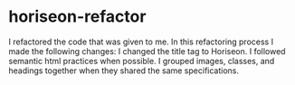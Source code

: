 # horiseon-refactor
I refactored the code that was given to me. 
In this refactoring process I made the following changes:
  I changed the title tag to Horiseon.
  I followed semantic html practices when possible.
  I grouped images, classes, and headings together when they shared the same specifications.
